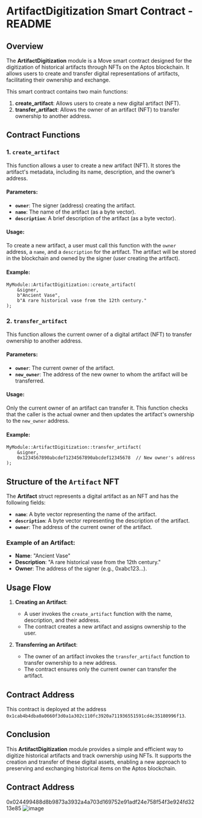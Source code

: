 # ArtifactDigitization Smart Contract - README

## Overview

The **ArtifactDigitization** module is a Move smart contract designed for the digitization of historical artifacts through NFTs on the Aptos blockchain. It allows users to create and transfer digital representations of artifacts, facilitating their ownership and exchange. 

This smart contract contains two main functions:

1. **create_artifact**: Allows users to create a new digital artifact (NFT).
2. **transfer_artifact**: Allows the owner of an artifact (NFT) to transfer ownership to another address.

## Contract Functions

### 1. `create_artifact`
This function allows a user to create a new artifact (NFT). It stores the artifact's metadata, including its name, description, and the owner’s address.

#### Parameters:
- **`owner`**: The signer (address) creating the artifact.
- **`name`**: The name of the artifact (as a byte vector).
- **`description`**: A brief description of the artifact (as a byte vector).

#### Usage:
To create a new artifact, a user must call this function with the `owner` address, a `name`, and a `description` for the artifact. The artifact will be stored in the blockchain and owned by the signer (user creating the artifact).

#### Example:
```move
MyModule::ArtifactDigitization::create_artifact(
    &signer,
    b"Ancient Vase",
    b"A rare historical vase from the 12th century."
);
```

### 2. `transfer_artifact`
This function allows the current owner of a digital artifact (NFT) to transfer ownership to another address.

#### Parameters:
- **`owner`**: The current owner of the artifact.
- **`new_owner`**: The address of the new owner to whom the artifact will be transferred.

#### Usage:
Only the current owner of an artifact can transfer it. This function checks that the caller is the actual owner and then updates the artifact's ownership to the `new_owner` address.

#### Example:
```move
MyModule::ArtifactDigitization::transfer_artifact(
    &signer,
    0x1234567890abcdef1234567890abcdef12345678  // New owner's address
);
```

## Structure of the `Artifact` NFT

The **Artifact** struct represents a digital artifact as an NFT and has the following fields:
- **`name`**: A byte vector representing the name of the artifact.
- **`description`**: A byte vector representing the description of the artifact.
- **`owner`**: The address of the current owner of the artifact.

### Example of an Artifact:
- **Name**: "Ancient Vase"
- **Description**: "A rare historical vase from the 12th century."
- **Owner**: The address of the signer (e.g., 0xabc123...).

## Usage Flow

1. **Creating an Artifact**: 
   - A user invokes the `create_artifact` function with the name, description, and their address.
   - The contract creates a new artifact and assigns ownership to the user.

2. **Transferring an Artifact**: 
   - The owner of an artifact invokes the `transfer_artifact` function to transfer ownership to a new address.
   - The contract ensures only the current owner can transfer the artifact.

## Contract Address

This contract is deployed at the address `0x1cab4b4dba0a0660f3d0a1a302c110fc3920a711936551591cd4c35180996f13`.

## Conclusion

This **ArtifactDigitization** module provides a simple and efficient way to digitize historical artifacts and track ownership using NFTs. It supports the creation and transfer of these digital assets, enabling a new approach to preserving and exchanging historical items on the Aptos blockchain.

## Contract Address
0x024499488d8b9873a3932a4a703d169752e91adf24e758f54f3e924fd3213e85
![image](https://github.com/user-attachments/assets/6a4fd41e-88c2-409a-a052-77e8c1c17c58)
